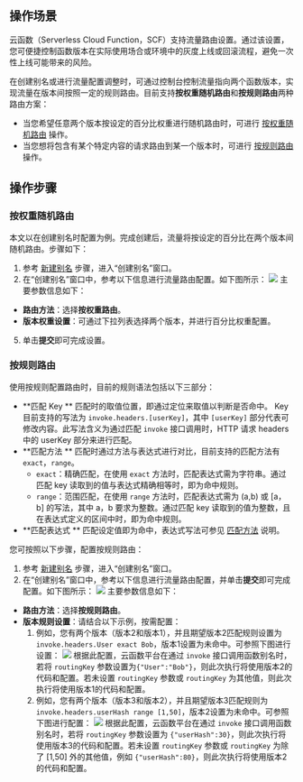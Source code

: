 ## 操作场景
云函数（Serverless Cloud Function，SCF）支持流量路由设置。通过该设置，您可便捷控制函数版本在实际使用场合或环境中的灰度上线或回滚流程，避免一次性上线可能带来的风险。

在创建别名或进行流量配置调整时，可通过控制台控制流量指向两个函数版本，实现流量在版本间按照一定的规则路由。目前支持**按权重随机路由**和**按规则路由**两种路由方案：
 - 当您希望任意两个版本按设定的百分比权重进行随机路由时，可进行 [按权重随机路由](#RandomRoutingByWeight) 操作。
 - 当您想将包含有某个特定内容的请求路由到某一个版本时，可进行 [按规则路由](#RoutingByRule) 操作。


## 操作步骤
### 按权重随机路由[](id:RandomRoutingByWeight)
本文以在创建别名时配置为例。完成创建后，流量将按设定的百分比在两个版本间随机路由。步骤如下：

1. 参考 [新建别名](https://cloud.tencent.com/document/product/583/36149#.E5.88.9B.E5.BB.BA.E5.88.AB.E5.90.8D) 步骤，进入“创建别名”窗口。
2. 在“创建别名”窗口中，参考以下信息进行流量路由配置。如下图所示：
![](https://main.qcloudimg.com/raw/b86ef1ce11d210e9be19760cdf0fb6c5.png)
主要参数信息如下：
 - **路由方法**：选择**按权重路由**。
 - **版本权重设置**：可通过下拉列表选择两个版本，并进行百分比权重配置。
5. 单击**提交**即可完成设置。





### 按规则路由[](id:RoutingByRule)
使用按规则配置路由时，目前的规则语法包括以下三部分：

- **匹配 Key **[](id:matchKey)
	匹配时的取值位置，即通过定位来取值以判断是否命中。
	Key 目前支持的写法为 `invoke.headers.[userKey]`，其中 `[userKey]` 部分代表可修改内容。此写法含义为通过匹配 `invoke` 接口调用时，HTTP 请求 headers 中的 userKey 部分来进行匹配。
- **匹配方法 **[](id:matchMethod)
	匹配时通过方法与表达式进行对比，目前支持的匹配方法有 `exact`，`range`。
	* `exact`：精确匹配，在使用 `exact` 方法时，匹配表达式需为字符串。通过匹配 key 读取到的值与表达式精确相等时，即为命中规则。
	* `range`：范围匹配，在使用 `range` 方法时，匹配表达式需为 (a,b) 或 [a，b] 的写法，其中 a，b 要求为整数。通过匹配 key 读取到的值为整数，且在表达式定义的区间中时，即为命中规则。
- **匹配表达式 **[](id:matchExpression)
匹配设定值即为命中，表达式写法可参见 [匹配方法](#matchMethod) 说明。



您可按照以下步骤，配置按规则路由：

1. 参考 [新建别名](https://cloud.tencent.com/document/product/583/36149#.E5.88.9B.E5.BB.BA.E5.88.AB.E5.90.8D) 步骤，进入“创建别名”窗口。
2. 在“创建别名”窗口中，参考以下信息进行流量路由配置，并单击**提交**即可完成配置。如下图所示：
![](https://main.qcloudimg.com/raw/18ce81e83f1cb79cc501a4e3a54d4988.png)
主要参数信息如下：
 - **路由方法**：选择**按规则路由**。
 - **版本规则设置**：请结合以下示例，按需配置：
    1. 例如，您有两个版本（版本2和版本1），并且期望版本2匹配规则设置为 `invoke.headers.User exact Bob`，版本1设置为未命中。可参照下图进行设置：
![](https://main.qcloudimg.com/raw/d8b267b2c9d0234354d645c59672d464.png)
根据此配置，云函数平台在通过 `invoke` 接口调用函数别名时，若将 `routingKey` 参数设置为`{"User":"Bob"}`，则此次执行将使用版本2的代码和配置。若未设置 `routingKey` 参数或 `routingKey` 为其他值，则此次执行将使用版本1的代码和配置。
    2. 例如，您有两个版本（版本3和版本2），并且期望版本3匹配规则为 `invoke.headers.userHash range [1,50]`，版本2设置为未命中。可参照下图进行配置：
    ![](https://main.qcloudimg.com/raw/6be8c469faf1dd13b4a2988ef27c5c08.png)
		根据此配置，云函数平台在通过 `invoke` 接口调用函数别名时，若将 `routingKey` 参数设置为 `{"userHash":30}`，则此次执行将使用版本3的代码和配置。若未设置 `routingKey` 参数或 `routingKey` 为除了 [1,50] 外的其他值，例如 `{"userHash":80}`，则此次执行将使用版本2的代码和配置。

